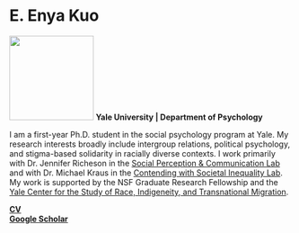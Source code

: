 # E. Enya Kuo
<img src="https://spcl.yale.edu/sites/default/files/resize/images/yale_ek-225x225.JPG" width="150">
<b>Yale University | Department of Psychology</b>
<p>I am a first-year Ph.D. student in the social psychology program at Yale. My research interests broadly include intergroup relations, political psychology, and stigma-based solidarity in racially diverse contexts. I work primarily with Dr. Jennifer Richeson in the <a href="https://spcl.yale.edu/">Social Perception & Communication Lab</a> and with Dr. Michael Kraus in the <a href="https://www.csinequality.com/">Contending with Societal Inequality Lab</a>. My work is supported by the NSF Graduate Research Fellowship and the <a href="https://ritm.yale.edu/">Yale Center for the Study of Race, Indigeneity, and Transnational Migration</a>.</p> 
<strong><a href="https://www.dropbox.com/s/1itgycpatonqcm5/EKuo_CV.pdf?dl=0">CV</a></strong>
<br>
<strong><a href="https://scholar.google.com/citations?user=whztlp8AAAAJ&hl=en&oi=ao">Google Scholar</a></strong>

